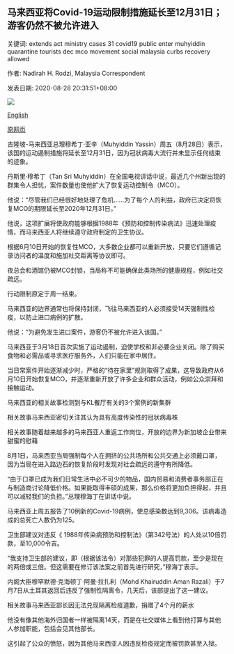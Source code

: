 ## 马来西亚将Covid-19运动限制措施延长至12月31日；游客仍然不被允许进入

关键词: extends act ministry cases 31 covid19 public enter muhyiddin quarantine tourists dec mco movement social malaysia curbs recovery allowed

作者: Nadirah H. Rodzi, Malaysia Correspondent

发表日期: 2020-08-28 20:31:51+08:00

![](https://www.straitstimes.com/sites/default/files/styles/x_large/public/articles/2020/08/28/tl-malaysia-a-280820.jpg?itok=dAar_NPv)

[English](Malaysia%20extends%20Covid-19%20movement%20curbs%20to%20Dec%2031%3B%20tourists%20still%20not%20allowed%20to%20enter.md)

[原网页](https://www.straitstimes.com/asia/se-asia/malaysias-pm-muhyiddin-says-extending-movement-curbs-to-dec-31)

吉隆坡-马来西亚总理穆希丁·亚辛（Muhyiddin Yassin）周五（8月28日）表示，该国的运动遏制措施将延长至12月31日，因为冠状病毒大流行并未显示任何结束的迹象。

丹斯里·穆希丁（Tan Sri Muhyiddin）在全国电视讲话中说，最近几个州新出现的群集令人担忧，案件数量也使他扩大了恢复运动控制令（MCO）。

他说：“尽管我们已经很好地处理了危机……为了每个人的利益，政府已决定将恢复MCO的期限延长至2020年12月31日。”

他说，这项扩展将使政府能够根据1988年《预防和控制传染病法》迅速处理疫情，而马来西亚人将继续遵守政府制定的卫生协议。

根据6月10日开始的恢复性MCO，大多数企业都可以重新开放，只要它们遵循记录访问者的温度和施加社交距离等协议即可。

夜总会和酒馆仍被MCO封锁，当局称不可能确保此类场所的健康规程，例如社交疏远。

行动限制原定于周一结束。

马来西亚的边界通常也将保持封闭，飞往马来西亚的人必须接受14天强制性检疫，以防止进口病例的扩散。

他说：“为避免发生进口案件，游客仍不被允许进入该国。”

马来西亚于3月18日首次实施了运动遏制，迫使学校和非必要企业关闭。除了购买食物和必需品或寻求医疗服务外，人们只能在家中居住。

当日常案件开始逐渐减少时，严格的“待在家里”规则取得了成果，这导致政府从6月10日开始恢复MCO，并逐渐重新开放了许多企业和群众活动，例如公众崇拜和接触运动。

马来西亚的相关故事检测到与KL餐厅有关的3个案例的新集群

相关故事马来西亚密切关注其认为具有高度传染性的冠状病毒株

相关故事随着越来越多的马来西亚人重返工作岗位，开放的边界为新加坡企业带来甜蜜的慰藉

8月1日，马来西亚当局强制每个人在拥挤的公共场所和公共交通上必须戴口罩，因为当局在进入路边石的恢复阶段时发现对社会疏远的遵守有所降低。

“由于口罩已成为我们日常生活中必不可少的物品，国内贸易和消费者事务部正在与制造商讨论降低价格。如果能取得丰硕的成果，那么价格将更加负担得起，并且可以减轻我们的负担。”总理穆海丁在讲话中说。

马来西亚上周五报告了10例新的Covid-19病例，使总感染数达到9,306。该病毒造成的总死亡人数仍为125。

卫生部建议对违反《 1988年传染病预防和控制法》（第342号法）的人处以10倍罚款，至10,000令吉。

“我支持卫生部的建议，即（根据该法令）对那些犯罪的人提高罚款，至少是现在的两倍或三倍。但这需要在修订该法案之前首先进行研究，”穆海丁表示。

内阁大臣穆罕默德·克海顿丁·阿曼·拉扎利（Mohd Khairuddin Aman Razali）于7月7日从土耳其返回后违反了强制性隔离令，几天后，该部提出了这一建议。

相关故事马来西亚部长因无法兑现隔离检疫道歉，捐赠了4个月的薪水

他没有像其他海外归国者一样被隔离14天，而是在社交媒体上看到他打算与其他人参加职能，包括会见其他部长。

这引起了公众的愤怒，因为其他马来西亚人因违反检疫规定而被罚款甚至入狱。